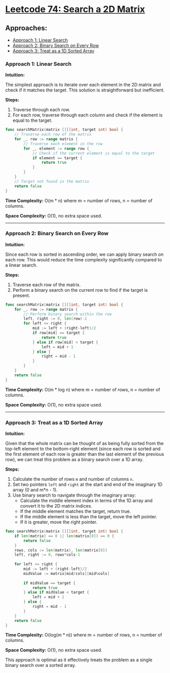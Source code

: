 # [Leetcode 74: Search a 2D Matrix](https://leetcode.com/problems/search-a-2d-matrix/)

## Approaches:
- [Approach 1: Linear Search](#approach-1-linear-search)
- [Approach 2: Binary Search on Every Row](#approach-2-binary-search-on-every-row)
- [Approach 3: Treat as a 1D Sorted Array](#approach-3-treat-as-a-1d-sorted-array)

### Approach 1: Linear Search

**Intuition:**

The simplest approach is to iterate over each element in the 2D matrix and check if it matches the target. This solution is straightforward but inefficient.

**Steps:**

1. Traverse through each row.
2. For each row, traverse through each column and check if the element is equal to the target.

```go
func searchMatrix(matrix [][]int, target int) bool {
    // Traverse each row of the matrix
    for _, row := range matrix {
        // Traverse each element in the row
        for _, element := range row {
            // Check if the current element is equal to the target
            if element == target {
                return true
            }
        }
    }
    // Target not found in the matrix
    return false
}
```

**Time Complexity:** O(m * n) where m = number of rows, n = number of columns.

**Space Complexity:** O(1), no extra space used.

---

### Approach 2: Binary Search on Every Row

**Intuition:**

Since each row is sorted in ascending order, we can apply binary search on each row. This would reduce the time complexity significantly compared to a linear search.

**Steps:**

1. Traverse each row of the matrix.
2. Perform a binary search on the current row to find if the target is present.

```go
func searchMatrix(matrix [][]int, target int) bool {
    for _, row := range matrix {
        // Perform binary search within the row
        left, right := 0, len(row)-1
        for left <= right {
            mid := left + (right-left)/2
            if row[mid] == target {
                return true
            } else if row[mid] < target {
                left = mid + 1
            } else {
                right = mid - 1
            }
        }
    }
    return false
}
```

**Time Complexity:** O(m * log n) where m = number of rows, n = number of columns.

**Space Complexity:** O(1), no extra space used.

---

### Approach 3: Treat as a 1D Sorted Array

**Intuition:**

Given that the whole matrix can be thought of as being fully sorted from the top-left element to the bottom-right element (since each row is sorted and the first element of each row is greater than the last element of the previous row), we can treat this problem as a binary search over a 1D array.

**Steps:**

1. Calculate the number of rows `m` and number of columns `n`.
2. Set two pointers `left` and `right` at the start and end of the imaginary 1D array (0 and m*n - 1).
3. Use binary search to navigate through the imaginary array:
   - Calculate the middle element index in terms of the 1D array and convert it to the 2D matrix indices.
   - If the middle element matches the target, return true.
   - If the middle element is less than the target, move the left pointer.
   - If it is greater, move the right pointer.

```go
func searchMatrix(matrix [][]int, target int) bool {
    if len(matrix) == 0 || len(matrix[0]) == 0 {
        return false
    }
    rows, cols := len(matrix), len(matrix[0])
    left, right := 0, rows*cols-1
    
    for left <= right {
        mid := left + (right-left)/2
        midValue := matrix[mid/cols][mid%cols]
        
        if midValue == target {
            return true
        } else if midValue < target {
            left = mid + 1
        } else {
            right = mid - 1
        }
    }
    return false
}
```

**Time Complexity:** O(log(m * n)) where m = number of rows, n = number of columns.

**Space Complexity:** O(1), no extra space used.

This approach is optimal as it effectively treats the problem as a single binary search over a sorted array.

